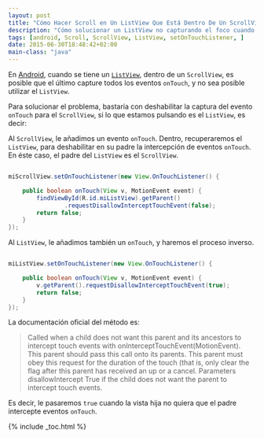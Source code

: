 ```yaml
---
layout: post
title: "Cómo Hacer Scroll en Un ListView Que Está Dentro De Un ScrollView en Android"
description: "Cómo solucionar un ListView no capturando el foco cuando está dentro de un ScrollView"
tags: [android, Scroll, ScrollView, ListView, setOnTouchListener, ]
date: 2015-06-30T18:48:42+02:00
main-class: "java"
---
```


En [Android](/curso-programacion-android), cuando se tiene un [`ListView`](/programacion-android-interfaz-grafica_28/), dentro de un `ScrollView`, es posible que el último capture todos los eventos `onTouch`, y no sea posible utilizar el `ListView`.

Para solucionar el problema, bastaría con deshabilitar la captura del evento `onTouch` para el `ScrollView`, si lo que estamos pulsando es el `ListView`, es decir:

<!--ad-->

Al `ScrollView`, le añadimos un evento `onTouch`. Dentro, recuperaremos el `ListView`, para deshabilitar en su padre la intercepción de eventos `onTouch`. En éste caso, el padre del `ListView` es el `ScrollView`.

```java

miScrollView.setOnTouchListener(new View.OnTouchListener() {

    public boolean onTouch(View v, MotionEvent event) {
        findViewById(R.id.miListView).getParent()
                .requestDisallowInterceptTouchEvent(false);
        return false;
    }
});

```

Al `ListView`, le añadimos también un `onTouch`, y haremos el proceso inverso.

```java

miListView.setOnTouchListener(new View.OnTouchListener() {

    public boolean onTouch(View v, MotionEvent event) {
        v.getParent().requestDisallowInterceptTouchEvent(true);
        return false;
    }
});

```

La documentación oficial del método es:

>Called when a child does not want this parent and its ancestors to intercept touch events with onInterceptTouchEvent(MotionEvent).
This parent should pass this call onto its parents. This parent must obey this request for the duration of the touch (that is, only clear the flag after this parent has received an up or a cancel.
Parameters
disallowIntercept 	True if the child does not want the parent to intercept touch events.

Es decir, le pasaremos `true` cuando la vista hija no quiera que el padre intercepte eventos `onTouch`.

{% include _toc.html %}
